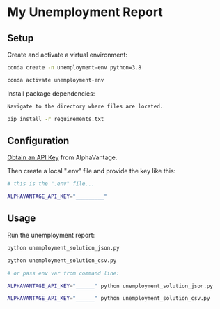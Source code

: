 # My Unemployment Report


## Setup


Create and activate a virtual environment:

```sh
conda create -n unemployment-env python=3.8

conda activate unemployment-env
```

Install package dependencies:

```sh
Navigate to the directory where files are located.

pip install -r requirements.txt
```

## Configuration


[Obtain an API Key](https://www.alphavantage.co/support/#api-key) from AlphaVantage.

Then create a local ".env" file and provide the key like this:

```sh
# this is the ".env" file...

ALPHAVANTAGE_API_KEY="_________"
```


## Usage

Run the unemployment report:

```sh
python unemployment_solution_json.py

python unemployment_solution_csv.py

# or pass env var from command line:

ALPHAVANTAGE_API_KEY="______" python unemployment_solution_json.py

ALPHAVANTAGE_API_KEY="______" python unemployment_solution_csv.py
```
